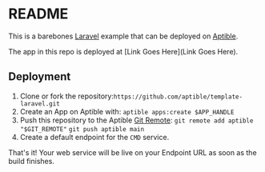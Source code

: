 # README

This is a barebones [Laravel](https://laravel.com/) example that can be deployed on [Aptible](https://aptible.com).

The app in this repo is deployed at [Link Goes Here](Link Goes Here).

## Deployment

1. Clone or fork the repository:`https://github.com/aptible/template-laravel.git`
2. Create an App on Aptible with: `aptible apps:create $APP_HANDLE` 
3. Push this repository to the Aptible [Git Remote](https://deploy-docs.aptible.com/docs/git-remote):
`git remote add aptible "$GIT_REMOTE"`
`git push aptible main`
4. Create a default endpoint for the `CMD` service.

That's it! Your web service will be live on your Endpoint URL as soon as the build finishes.

